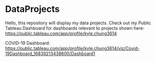 # DataProjects
Hello, this repository will display my data projects.
Check out my Public Tableau Dashboard for dashboards relevant to projects shown here: https://public.tableau.com/app/profile/kyle.chung3614

COVID-19 Dashboard: https://public.tableau.com/app/profile/kyle.chung3614/viz/Covid-19Dashboard_16839213438600/Dashboard1
